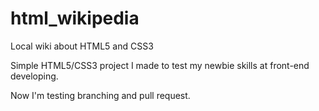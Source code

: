 # html_wikipedia
Local wiki about HTML5 and CSS3

Simple HTML5/CSS3 project I made to test my newbie skills at front-end developing.

Now I'm testing branching and pull request.
